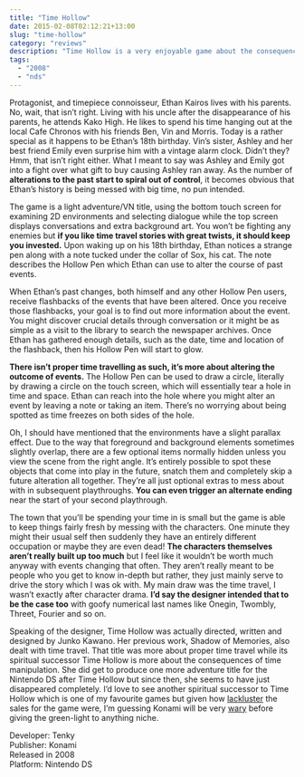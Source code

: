 ```yaml
---
title: "Time Hollow"
date: 2015-02-08T02:12:21+13:00
slug: "time-hollow"
category: "reviews"
description: "Time Hollow is a very enjoyable game about the consequences of time manipulation. I'd recommend it for those who like the concept of time travel!"
tags:
  - "2008"
  - "nds"
---
```


Protagonist, and timepiece connoisseur, Ethan Kairos lives with his parents. No, wait, that isn’t right. Living with his uncle after the disappearance of his parents, he attends Kako High. He likes to spend his time hanging out at the local Cafe Chronos with his friends Ben, Vin and Morris. Today is a rather special as it happens to be Ethan’s 18th birthday. Vin’s sister, Ashley and her best friend Emily even surprise him with a vintage alarm clock. Didn’t they? Hmm, that isn’t right either. What I meant to say was Ashley and Emily got into a fight over what gift to buy causing Ashley ran away. As the number of **alterations to the past start to spiral out of control**, it becomes obvious that Ethan’s history is being messed with big time, no pun intended.

The game is a light adventure/VN title, using the bottom touch screen for examining 2D environments and selecting dialogue while the top screen displays conversations and extra background art. You won’t be fighting any enemies but **if you like time travel stories with great twists, it should keep you invested.** Upon waking up on his 18th birthday, Ethan notices a strange pen along with a note tucked under the collar of Sox, his cat. The note describes the Hollow Pen which Ethan can use to alter the course of past events.

When Ethan’s past changes, both himself and any other Hollow Pen users, receive flashbacks of the events that have been altered. Once you receive those flashbacks, your goal is to find out more information about the event. You might discover crucial details through conversation or it might be as simple as a visit to the library to search the newspaper archives. Once Ethan has gathered enough details, such as the date, time and location of the flashback, then his Hollow Pen will start to glow.

**There isn’t proper time travelling as such, it’s more about altering the outcome of events.** The Hollow Pen can be used to draw a circle, literally by drawing a circle on the touch screen, which will essentially tear a hole in time and space. Ethan can reach into the hole where you might alter an event by leaving a note or taking an item. There’s no worrying about being spotted as time freezes on both sides of the hole.

Oh, I should have mentioned that the environments have a slight parallax effect. Due to the way that foreground and background elements sometimes slightly overlap, there are a few optional items normally hidden unless you view the scene from the right angle. It’s entirely possible to spot these objects that come into play in the future, snatch them and completely skip a future alteration all together. They’re all just optional extras to mess about with in subsequent playthroughs. **You can even trigger an alternate ending** near the start of your second playthrough.

The town that you’ll be spending your time in is small but the game is able to keep things fairly fresh by messing with the characters. One minute they might their usual self then suddenly they have an entirely different occupation or maybe they are even dead! **The characters themselves aren’t really built up too much** but I feel like it wouldn’t be worth much anyway with events changing that often. They aren’t really meant to be people who you get to know in-depth but rather, they just mainly serve to drive the story which I was ok with. My main draw was the time travel, I wasn’t exactly after character drama. **I’d say the designer intended that to be the case too** with goofy numerical last names like Onegin, Twombly, Threet, Fourier and so on.

Speaking of the designer, Time Hollow was actually directed, written and designed by Junko Kawano. Her previous work, Shadow of Memories, also dealt with time travel. That title was more about proper time travel while its spiritual successor Time Hollow is more about the consequences of time manipulation. She did get to produce one more adventure title for the Nintendo DS after Time Hollow but since then, she seems to have just disappeared completely. I’d love to see another spiritual successor to Time Hollow which is one of my favourite games but given how [lackluster](https://www.vgchartz.com/game/16779/time-hollow/) the sales for the game were, I’m guessing Konami will be very [wary](https://www.youtube.com/watch?v=QBDoZfjMagU) before giving the green-light to anything niche.

Developer: Tenky \
Publisher: Konami \
Released in 2008 \
Platform: Nintendo DS
